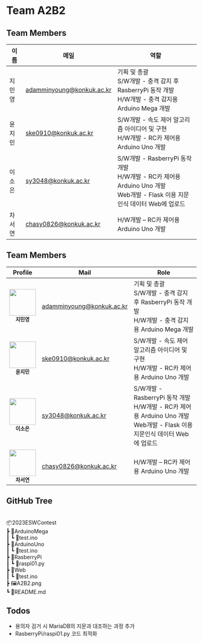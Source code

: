 # Team A2B2

## Team Members

| 이름   | 메일               | 역할 |
| ------ | ------------------ | ------ |
| 지민영 | adamminyoung@konkuk.ac.kr | 기획 및 총괄<br/>S/W개발 - 충격 감지 후 RasberryPi 동작 개발<br/>H/W개발 - 충격 감지용 Arduino Mega 개발 |
| 윤지민 | ske0910@konkuk.ac.kr | S/W개발 - 속도 제어 알고리즘 아이디어 및 구현<br/>H/W개발 - RC카 제어용 Arduino Uno 개발 |
| 이소은 | sy3048@konkuk.ac.kr | S/W개발 - RasberryPi 동작 개발<br/>H/W개발 - RC카 제어용 Arduino Uno 개발<br/>Web개발 - Flask 이용 지문인식 데이터 Web에 업로드 |
| 차서연 | chasy0826@konkuk.ac.kr | H/W개발 – RC카 제어용 Arduino Uno 개발 |

## Team Members
| Profile | Mail | Role |
| ------- | ---- | ---- |
| <div align="center"><img src="https://github.com/ESWContest-A2B2/2023ESWContest/assets/141810581/dd8736d0-a3ea-4dae-8b10-202b5c2a2855" width="70px;" alt=""/><br/><sub><b>지민영</b><sub></a></div> | adamminyoung@konkuk.ac.kr | 기획 및 총괄<br/>S/W개발 - 충격 감지 후 RasberryPi 동작 개발<br/>H/W개발 - 충격 감지용 Arduino Mega 개발 |
| <div align="center"><img src="https://github.com/ESWContest-A2B2/2023ESWContest/assets/141810581/dd8736d0-a3ea-4dae-8b10-202b5c2a2855" width="70px;" alt=""/><br/><sub><b>윤지민</b><sub></a></div> | ske0910@konkuk.ac.kr | S/W개발 - 속도 제어 알고리즘 아이디어 및 구현<br/>H/W개발 - RC카 제어용 Arduino Uno 개발 |
| <div align="center"><img src="https://github.com/ESWContest-A2B2/2023ESWContest/assets/141810581/dd8736d0-a3ea-4dae-8b10-202b5c2a2855" width="70px;" alt=""/><br/><sub><b>이소은</b></sub></a></div> | sy3048@konkuk.ac.kr | S/W개발 - RasberryPi 동작 개발<br/>H/W개발 - RC카 제어용 Arduino Uno 개발<br/>Web개발 - Flask 이용 지문인식 데이터 Web에 업로드 |
| <div align="center"><img src="https://github.com/ESWContest-A2B2/2023ESWContest/assets/141810581/dd8736d0-a3ea-4dae-8b10-202b5c2a2855" width="70px;" alt=""/><br/><sub><b>차서연</b></sub></a></div> | chasy0826@konkuk.ac.kr | H/W개발 – RC카 제어용 Arduino Uno 개발 |

## GitHub Tree

<br/>
📦2023ESWContest <br/>
 ┣ 📂ArduinoMega <br/>
 ┃ ┗ 📜test.ino <br/>
 ┣ 📂ArduinoUno <br/>
 ┃ ┗ 📜test.ino <br/>
 ┣ 📂RasberryPi <br/>
 ┃ ┗ 📜raspi01.py <br/>
 ┣ 📂Web <br/>
 ┃ ┗ 📜test.ino <br/>
 ┣ 🖼️A2B2.png <br/> 
 ┗ 📜README.md

## Todos

- 용의자 검거 시 MariaDB의 지문과 대조하는 과정 추가
- RasberryPi/raspi01.py 코드 최적화
